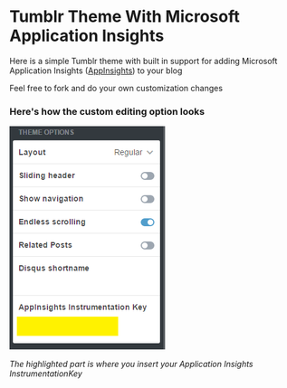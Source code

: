 # Tumblr Theme With Microsoft Application Insights
Here is a simple Tumblr theme with built in support for adding Microsoft Application Insights ([AppInsights](https://github.com/Microsoft/ApplicationInsights-Home)) to your blog

Feel free to fork and do your own customization changes

### Here's how the custom editing option looks

![Preview](https://github.com/srijan55/TumblrThemeWithAppInsights/blob/master/preview.png?raw=true)

*The highlighted part is where you insert your Application Insights InstrumentationKey*

